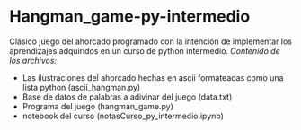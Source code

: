# Hangman_game-py-intermedio
Clásico juego del ahorcado programado con la intención de implementar los aprendizajes adquiridos en un curso de python intermedio.
*Contenido de los archivos:*
- Las ilustraciones del ahorcado hechas en ascii formateadas como una lista python (ascii_hangman.py)
- Base de datos de palabras a adivinar del juego (data.txt)
- Programa del juego (hangman_game.py)
- notebook del curso (notasCurso_py_intermedio.ipynb)
